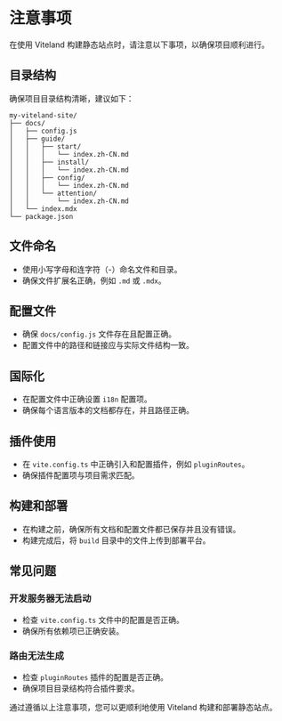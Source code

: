 # 注意事项

在使用 Viteland 构建静态站点时，请注意以下事项，以确保项目顺利进行。

## 目录结构

确保项目目录结构清晰，建议如下：

```
my-viteland-site/
├── docs/
│   ├── config.js
│   ├── guide/
│   │   ├── start/
│   │   │   └── index.zh-CN.md
│   │   ├── install/
│   │   │   └── index.zh-CN.md
│   │   ├── config/
│   │   │   └── index.zh-CN.md
│   │   └── attention/
│   │       └── index.zh-CN.md
│   └── index.mdx
└── package.json
```

## 文件命名

- 使用小写字母和连字符（-）命名文件和目录。
- 确保文件扩展名正确，例如 `.md` 或 `.mdx`。

## 配置文件

- 确保 `docs/config.js` 文件存在且配置正确。
- 配置文件中的路径和链接应与实际文件结构一致。

## 国际化

- 在配置文件中正确设置 `i18n` 配置项。
- 确保每个语言版本的文档都存在，并且路径正确。

## 插件使用

- 在 `vite.config.ts` 中正确引入和配置插件，例如 `pluginRoutes`。
- 确保插件配置项与项目需求匹配。

## 构建和部署

- 在构建之前，确保所有文档和配置文件都已保存并且没有错误。
- 构建完成后，将 `build` 目录中的文件上传到部署平台。

## 常见问题

### 开发服务器无法启动

- 检查 `vite.config.ts` 文件中的配置是否正确。
- 确保所有依赖项已正确安装。

### 路由无法生成

- 检查 `pluginRoutes` 插件的配置是否正确。
- 确保项目目录结构符合插件要求。

通过遵循以上注意事项，您可以更顺利地使用 Viteland 构建和部署静态站点。
